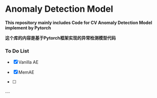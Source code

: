 # Anomaly Detection Model

**This repository mainly includes Code for CV Anomaly Detection Model implement by Pytorch** 

**这个库的内容是基于Pytorch框架实现的异常检测模型代码**

### To Do List

- [x] Vanilla AE

- [x] MemAE

- [ ] 

  ....

